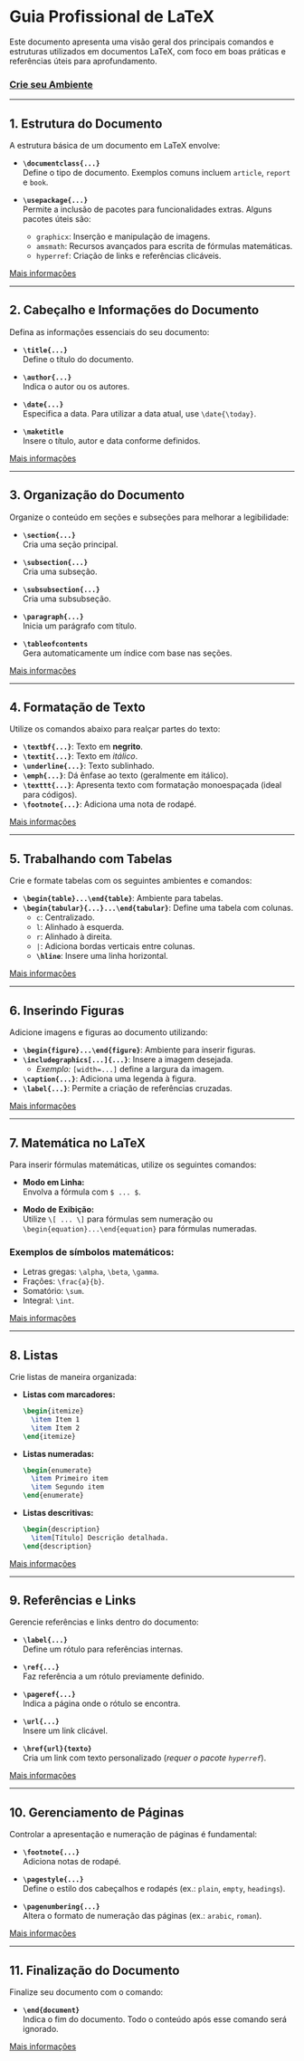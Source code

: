 # Guia Profissional de LaTeX

Este documento apresenta uma visão geral dos principais comandos e estruturas utilizados em documentos LaTeX, com foco em boas práticas e referências úteis para aprofundamento.

### [Crie seu Ambiente](https://www.overleaf.com/project)
---

## 1. Estrutura do Documento

A estrutura básica de um documento em LaTeX envolve:

- **`\documentclass{...}`**  
  Define o tipo de documento. Exemplos comuns incluem `article`, `report` e `book`.

- **`\usepackage{...}`**  
  Permite a inclusão de pacotes para funcionalidades extras. Alguns pacotes úteis são:  
  - `graphicx`: Inserção e manipulação de imagens.  
  - `amsmath`: Recursos avançados para escrita de fórmulas matemáticas.  
  - `hyperref`: Criação de links e referências clicáveis.

[Mais informações](https://www.overleaf.com/learn)

---

## 2. Cabeçalho e Informações do Documento

Defina as informações essenciais do seu documento:

- **`\title{...}`**  
  Define o título do documento.

- **`\author{...}`**  
  Indica o autor ou os autores.

- **`\date{...}`**  
  Especifica a data. Para utilizar a data atual, use `\date{\today}`.

- **`\maketitle`**  
  Insere o título, autor e data conforme definidos.

[Mais informações](https://www.overleaf.com/learn)

---

## 3. Organização do Documento

Organize o conteúdo em seções e subseções para melhorar a legibilidade:

- **`\section{...}`**  
  Cria uma seção principal.

- **`\subsection{...}`**  
  Cria uma subseção.

- **`\subsubsection{...}`**  
  Cria uma subsubseção.

- **`\paragraph{...}`**  
  Inicia um parágrafo com título.

- **`\tableofcontents`**  
  Gera automaticamente um índice com base nas seções.

[Mais informações](https://www.overleaf.com/learn)

---

## 4. Formatação de Texto

Utilize os comandos abaixo para realçar partes do texto:

- **`\textbf{...}`**: Texto em **negrito**.  
- **`\textit{...}`**: Texto em *itálico*.  
- **`\underline{...}`**: Texto sublinhado.  
- **`\emph{...}`**: Dá ênfase ao texto (geralmente em itálico).  
- **`\texttt{...}`**: Apresenta texto com formatação monoespaçada (ideal para códigos).  
- **`\footnote{...}`**: Adiciona uma nota de rodapé.

[Mais informações](https://www.overleaf.com/learn)

---

## 5. Trabalhando com Tabelas

Crie e formate tabelas com os seguintes ambientes e comandos:

- **`\begin{table}...\end{table}`**: Ambiente para tabelas.  
- **`\begin{tabular}{...}...\end{tabular}`**: Define uma tabela com colunas.  
  - `c`: Centralizado.  
  - `l`: Alinhado à esquerda.  
  - `r`: Alinhado à direita.  
  - `|`: Adiciona bordas verticais entre colunas.  
  - **`\hline`**: Insere uma linha horizontal.

[Mais informações](https://www.overleaf.com/learn)

---

## 6. Inserindo Figuras

Adicione imagens e figuras ao documento utilizando:

- **`\begin{figure}...\end{figure}`**: Ambiente para inserir figuras.  
- **`\includegraphics[...]{...}`**: Insere a imagem desejada.  
  - *Exemplo:* `[width=...]` define a largura da imagem.  
- **`\caption{...}`**: Adiciona uma legenda à figura.  
- **`\label{...}`**: Permite a criação de referências cruzadas.

[Mais informações](https://www.overleaf.com/learn)

---

## 7. Matemática no LaTeX

Para inserir fórmulas matemáticas, utilize os seguintes comandos:

- **Modo em Linha:**  
  Envolva a fórmula com `$ ... $`.

- **Modo de Exibição:**  
  Utilize `\[ ... \]` para fórmulas sem numeração ou  
  `\begin{equation}...\end{equation}` para fórmulas numeradas.

### Exemplos de símbolos matemáticos:
- Letras gregas: `\alpha`, `\beta`, `\gamma`.  
- Frações: `\frac{a}{b}`.  
- Somatório: `\sum`.  
- Integral: `\int`.

[Mais informações](https://www.overleaf.com/learn)

---

## 8. Listas

Crie listas de maneira organizada:

- **Listas com marcadores:**  
  ```latex
  \begin{itemize}
    \item Item 1
    \item Item 2
  \end{itemize}
  ```

- **Listas numeradas:**  
  ```latex
  \begin{enumerate}
    \item Primeiro item
    \item Segundo item
  \end{enumerate}
  ```

- **Listas descritivas:**  
  ```latex
  \begin{description}
    \item[Título] Descrição detalhada.
  \end{description}
  ```

[Mais informações](https://www.overleaf.com/learn)

---

## 9. Referências e Links

Gerencie referências e links dentro do documento:

- **`\label{...}`**  
  Define um rótulo para referências internas.

- **`\ref{...}`**  
  Faz referência a um rótulo previamente definido.

- **`\pageref{...}`**  
  Indica a página onde o rótulo se encontra.

- **`\url{...}`**  
  Insere um link clicável.

- **`\href{url}{texto}`**  
  Cria um link com texto personalizado (*requer o pacote `hyperref`*).

[Mais informações](https://www.overleaf.com/learn)

---

## 10. Gerenciamento de Páginas

Controlar a apresentação e numeração de páginas é fundamental:

- **`\footnote{...}`**  
  Adiciona notas de rodapé.

- **`\pagestyle{...}`**  
  Define o estilo dos cabeçalhos e rodapés (ex.: `plain`, `empty`, `headings`).

- **`\pagenumbering{...}`**  
  Altera o formato de numeração das páginas (ex.: `arabic`, `roman`).

[Mais informações](https://www.overleaf.com/learn)

---

## 11. Finalização do Documento

Finalize seu documento com o comando:

- **`\end{document}`**  
  Indica o fim do documento. Todo o conteúdo após esse comando será ignorado.

[Mais informações](https://www.overleaf.com/learn)

